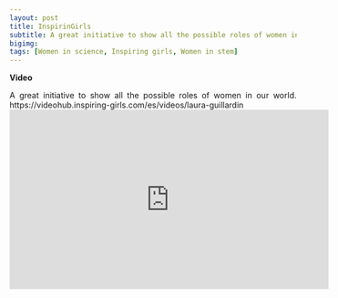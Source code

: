 ```yaml
---
layout: post
title: InspirinGirls
subtitle: A great initiative to show all the possible roles of women in our world.  
bigimg: 
tags: [Women in science, Inspiring girls, Women in stem]
---
```


**Video**

<p style='text-align: justify;'>
A great initiative to show all the possible roles of women in our world.
https://videohub.inspiring-girls.com/es/videos/laura-guillardin
  
  
  <iframe width="560" height="315" src="https://www.youtube.com/embed/XtqSLGZfoq4" frameborder="0" allow="accelerometer; autoplay; encrypted-media; gyroscope; picture-in-picture" allowfullscreen></iframe>
  
</p>
